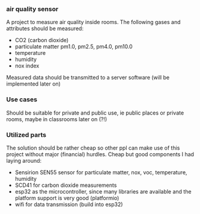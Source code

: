 ### air quality sensor
A project to measure air quality inside rooms. The following gases and attributes should be measured:
- CO2 (carbon dioxide)
- particulate matter pm1.0, pm2.5, pm4.0, pm10.0
- temperature
- humidity
- nox index

Measured data should be transmitted to a server software (will be implemented later on)

### Use cases
Should be suitable for private and public use, ie public places or private rooms, maybe in classrooms later on (?!)

### Utilized parts
The solution should be rather cheap so other ppl can make use of this project without major (financial) hurdles. Cheap but good components I had laying around:
- Sensirion SEN55 sensor for particulate matter, nox, voc, temperature, humidity
- SCD41 for carbon dioxide measurements
- esp32 as the microcontroller, since many libraries are available and the platform support is very good (platformio)
- wifi for data transmission (build into esp32)